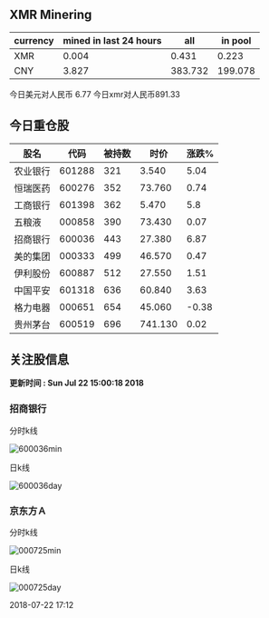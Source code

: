## XMR Minering

|currency|mined in last 24 hours|all|in pool|
|---|---|---|---|
|XMR|0.004|0.431|0.223|
|CNY|3.827|383.732|199.078|

今日美元对人民币 6.77	今日xmr对人民币891.33


## 今日重仓股 

|股名|代码|被持数|时价|涨跌%|
|---|---|---|---|---|
|农业银行|601288|321|3.540|5.04|
|恒瑞医药|600276|352|73.760|0.74|
|工商银行|601398|362|5.470|5.8|
|五粮液|000858|390|73.430|0.07|
|招商银行|600036|443|27.380|6.87|
|美的集团|000333|499|46.570|0.47|
|伊利股份|600887|512|27.550|1.51|
|中国平安|601318|636|60.840|3.63|
|格力电器|000651|654|45.060|-0.38|
|贵州茅台|600519|696|741.130|0.02|

## 关注股信息
**更新时间 : Sun Jul 22 15:00:18 2018**
### 招商银行 
分时k线

![600036min](http://image.sinajs.cn/newchart/min/n/sh600036.gif)

日k线

![600036day](http://image.sinajs.cn/newchart/daily/n/sh600036.gif)

### 京东方Ａ 
分时k线

![000725min](http://image.sinajs.cn/newchart/min/n/sz000725.gif)

日k线

![000725day](http://image.sinajs.cn/newchart/daily/n/sz000725.gif)

2018-07-22 17:12